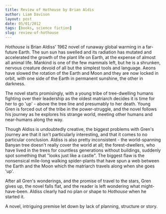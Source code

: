 ```yaml
---
title: Review of Hothouse by Brian Aldis
author: Liam Davison
layout: post
date: 05/01/2012
tags: [books, science fiction]
slug: review-of-hothouse
---
```

_Hothouse_ is Brian Aldiss' 1962 novel of runaway global warming in a far-future Earth. The sun sun has swelled and its radiation has mutated and accelerated the growth of the plant life on Earth, at the expense of almost all animal life. Mankind is one of the few mammals left, but he is a shrunken, nervous creature devoid of all but the simplest tools and language. Aeons have slowed the rotation of the Earth and Moon and they are now locked in orbit, with one side of the Earth in permanent sunshine, the other in darkness.

The novel starts promisingly, with a young tribe of tree-dwelling humans fighting over their leadership as the oldest matriarch decides it is time for her to go 'up' - above the tree line and presumably to her death. Young Gren is forced out of the tribe in the power-struggle, and the novel follows his journey as he explores his strange world, meeting other humans and near-humans along the way.

Though Aldiss is undoubtedly creative, the biggest problems with Gren's journey are that it isn't particularly interesting, and that it comes to no particular conclusion. Aldiss is also pretty inconsistent - the world-spanning Banyan tree doesn't really cover the world at all; the forest-dwellers, who have lived in the trees for countless generations without buildings, suddenly spot something that "looks just like a castle". The biggest flaw is the nonsensical mile-long walking spider-plants that have spun a web between the Earth and the Moon which the matriarch travels along when she goes 'up'.

After all Gren's wonderings, and the promise of travel to the stars, Gren gives up, the novel falls flat, and the reader is left wondering what might-have-been. Aldiss clearly had no plan or shape to _Hothouse_ when he started it.

A novel, intriguing premise let down by lack of planning, structure or story.